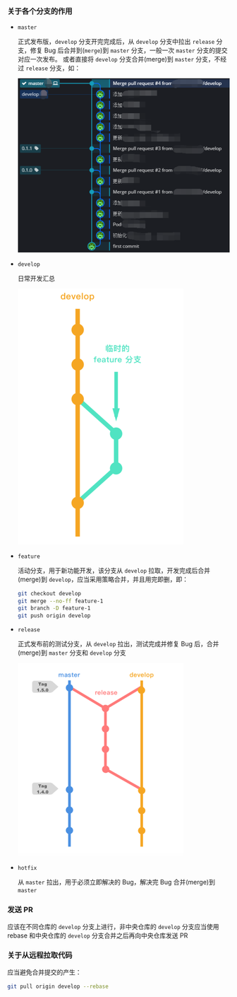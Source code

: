 ### 关于各个分支的作用
- `master`

  正式发布版，`develop` 分支开完完成后，从 `develop` 分支中拉出 `release` 分支，修复 Bug 后合并到(`merge`)到 `master` 分支，一般一次 `master` 分支的提交对应一次发布。
  或者直接将 `develop` 分支合并(merge)到 `master` 分支，不经过 `release` 分支，如：
  
  ![](https://raw.githubusercontent.com/CS-Tao/github-content/master/contents/blog/image/others/19.png)
- `develop`

  日常开发汇总
  
  ![](https://raw.githubusercontent.com/CS-Tao/github-content/master/contents/blog/image/others/17.png)
- `feature`

  活动分支，用于新功能开发，该分支从 `develop` 拉取，开发完成后合并(merge)到 `develop`，应当采用策略合并，并且用完即删，即：
  ```bash
  git checkout develop
  git merge --no-ff feature-1
  git branch -D feature-1
  git push origin develop
  ```
- `release`

  正式发布前的测试分支，从 `develop` 拉出，测试完成并修复 Bug 后，合并(merge)到 `master` 分支和 `develop` 分支
  
  ![](https://raw.githubusercontent.com/CS-Tao/github-content/master/contents/blog/image/others/18.png)
- `hotfix`

  从 `master` 拉出，用于必须立即解决的 Bug，解决完 Bug 合并(merge)到 `master`

### 发送 PR

应该在不同仓库的 `develop` 分支上进行，非中央仓库的 `develop` 分支应当使用 rebase 和中央仓库的 `develop` 分支合并之后再向中央仓库发送 PR

### 关于从远程拉取代码

应当避免合并提交的产生：
```bash
git pull origin develop --rebase
```
